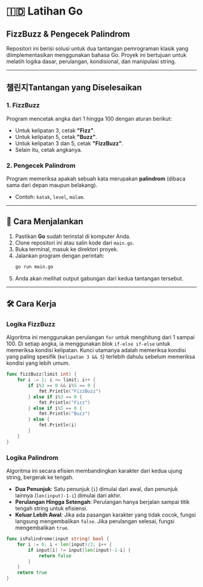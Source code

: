 # 🇮🇩 Latihan Go

## FizzBuzz & Pengecek Palindrom

Repositori ini berisi solusi untuk dua tantangan pemrograman klasik yang diimplementasikan menggunakan bahasa Go. Proyek ini bertujuan untuk melatih logika dasar, perulangan, kondisional, dan manipulasi string.

---

## 챌린지Tantangan yang Diselesaikan

### 1. FizzBuzz
Program mencetak angka dari 1 hingga 100 dengan aturan berikut:
-   Untuk kelipatan 3, cetak **"Fizz"**.
-   Untuk kelipatan 5, cetak **"Buzz"**.
-   Untuk kelipatan 3 dan 5, cetak **"FizzBuzz"**.
-   Selain itu, cetak angkanya.

### 2. Pengecek Palindrom
Program memeriksa apakah sebuah kata merupakan **palindrom** (dibaca sama dari depan maupun belakang).
-   Contoh: `katak`, `level`, `malam`.

---

## 🚀 Cara Menjalankan

1.  Pastikan **Go** sudah terinstal di komputer Anda.
2.  Clone repositori ini atau salin kode dari `main.go`.
3.  Buka terminal, masuk ke direktori proyek.
4.  Jalankan program dengan perintah:
    ```sh
    go run main.go
    ```
5.  Anda akan melihat output gabungan dari kedua tantangan tersebut.

---

## 🛠️ Cara Kerja

### Logika FizzBuzz
Algoritma ini menggunakan perulangan `for` untuk menghitung dari 1 sampai 100. Di setiap angka, ia menggunakan blok `if-else if-else` untuk memeriksa kondisi kelipatan. Kunci utamanya adalah memeriksa kondisi yang paling spesifik (`kelipatan 3 && 5`) terlebih dahulu sebelum memeriksa kondisi yang lebih umum.

```go
func fizzBuzz(limit int) {
    for i := 1; i <= limit; i++ {
        if i%3 == 0 && i%5 == 0 {
            fmt.Println("FizzBuzz")
        } else if i%3 == 0 {
            fmt.Println("Fizz")
        } else if i%5 == 0 {
            fmt.Println("Buzz")
        } else {
            fmt.Println(i)
        }
    }
}
```

### Logika Palindrom
Algoritma ini secara efisien membandingkan karakter dari kedua ujung string, bergerak ke tengah.
-   **Dua Penunjuk**: Satu penunjuk (`i`) dimulai dari awal, dan penunjuk lainnya (`len(input)-1-i`) dimulai dari akhir.
-   **Perulangan Hingga Setengah**: Perulangan hanya berjalan sampai titik tengah string untuk efisiensi.
-   **Keluar Lebih Awal**: Jika ada pasangan karakter yang tidak cocok, fungsi langsung mengembalikan `false`. Jika perulangan selesai, fungsi mengembalikan `true`.

```go
func isPalindrome(input string) bool {
    for i := 0; i < len(input)/2; i++ {
        if input[i] != input[len(input)-1-i] {
            return false
        }
    }
    return true
}
```
